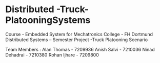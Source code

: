 # Distributed -Truck-PlatooningSystems
Course              - Embedded System for Mechatronics
College             - FH Dortmund
Distributed Systems – Semester Project -Truck Platooning Scenario

Team Members : 
Alan Thomas         - 7209936
Anish Salvi         - 7210036
Ninad Dehadrai      - 7210380
Rohan Ijhare        - 7209800
